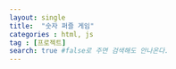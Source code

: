 ```yaml
---
layout: single
title:  "숫자 퍼즐 게임"
categories : html, js
tag : [프로젝트]
search: true #false로 주면 검색해도 안나온다.
---
```

